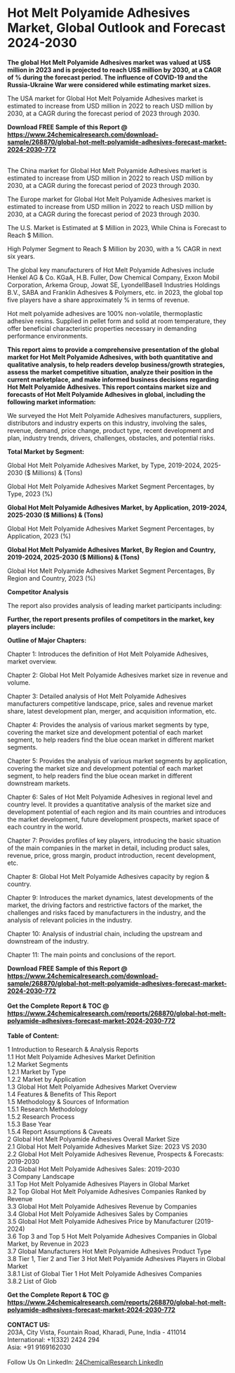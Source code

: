 <h1>Hot Melt Polyamide Adhesives Market, Global Outlook and Forecast 2024-2030</h1><p><strong>The global Hot Melt Polyamide Adhesives market was valued at US$ million in 2023 and is projected to reach US$ million by 2030, at a CAGR of % during the forecast period. The influence of COVID-19 and the Russia-Ukraine War were considered while estimating market sizes.</strong></p><p>
</p><p>The USA market for Global Hot Melt Polyamide Adhesives market is estimated to increase from USD million in 2022 to reach USD million by 2030, at a CAGR during the forecast period of 2023 through 2030.</p><div><b>Download FREE Sample of this Report @ 
            <a href="https://www.24chemicalresearch.com/download-sample/268870/global-hot-melt-polyamide-adhesives-forecast-market-2024-2030-772">
            https://www.24chemicalresearch.com/download-sample/268870/global-hot-melt-polyamide-adhesives-forecast-market-2024-2030-772</a></b></div><br><p>
</p><p>The China market for Global Hot Melt Polyamide Adhesives market is estimated to increase from USD million in 2022 to reach USD million by 2030, at a CAGR during the forecast period of 2023 through 2030.</p><p>
</p><p>The Europe market for Global Hot Melt Polyamide Adhesives market is estimated to increase from USD million in 2022 to reach USD million by 2030, at a CAGR during the forecast period of 2023 through 2030.</p><p>
</p><p>The U.S. Market is Estimated at $ Million in 2023, While China is Forecast to Reach $ Million.</p><p>
High Polymer Segment to Reach $ Million by 2030, with a % CAGR in next six years.</p><p>
The global key manufacturers of Hot Melt Polyamide Adhesives include Henkel AG &amp; Co. KGaA, H.B. Fuller, Dow Chemical Company, Exxon Mobil Corporation, Arkema Group, Jowat SE, LyondellBasell Industries Holdings B.V., SABA and Franklin Adhesives &amp; Polymers, etc. in 2023, the global top five players have a share approximately % in terms of revenue.</p><p>
Hot melt polyamide adhesives are 100% non-volatile, thermoplastic adhesive resins. Supplied in pellet form and solid at room temperature, they offer beneficial characteristic properties necessary in demanding performance environments.</p><p>
<strong>This report aims to provide a comprehensive presentation of the global market for Hot Melt Polyamide Adhesives, with both quantitative and qualitative analysis, to help readers develop business/growth strategies, assess the market competitive situation, analyze their position in the current marketplace, and make informed business decisions regarding Hot Melt Polyamide Adhesives. This report contains market size and forecasts of Hot Melt Polyamide Adhesives in global, including the following market information:</strong></p><p>
</p><p>
</p><p>We surveyed the Hot Melt Polyamide Adhesives manufacturers, suppliers, distributors and industry experts on this industry, involving the sales, revenue, demand, price change, product type, recent development and plan, industry trends, drivers, challenges, obstacles, and potential risks.</p><p>
<strong>Total Market by Segment:</strong></p><p>
Global Hot Melt Polyamide Adhesives Market, by Type, 2019-2024, 2025-2030 ($ Millions) &amp; (Tons)</p><p>
Global Hot Melt Polyamide Adhesives Market Segment Percentages, by Type, 2023 (%)</p><p>
</p><p>
</p><p><strong>Global Hot Melt Polyamide Adhesives Market, by Application, 2019-2024, 2025-2030 ($ Millions) &amp; (Tons)</strong></p><p>
Global Hot Melt Polyamide Adhesives Market Segment Percentages, by Application, 2023 (%)</p><p>
</p><p>
</p><p><strong>Global Hot Melt Polyamide Adhesives Market, By Region and Country, 2019-2024, 2025-2030 ($ Millions) &amp; (Tons)</strong></p><p>
Global Hot Melt Polyamide Adhesives Market Segment Percentages, By Region and Country, 2023 (%)</p><p>
</p><p>
</p><p><strong>Competitor Analysis</strong></p><p>
The report also provides analysis of leading market participants including:</p><p>
</p><p>
</p><p><strong>Further, the report presents profiles of competitors in the market, key players include:</strong></p><p>
</p><p>
</p><p><strong>Outline of Major Chapters:</strong></p><p>
Chapter 1: Introduces the definition of Hot Melt Polyamide Adhesives, market overview.</p><p>
Chapter 2: Global Hot Melt Polyamide Adhesives market size in revenue and volume.</p><p>
Chapter 3: Detailed analysis of Hot Melt Polyamide Adhesives manufacturers competitive landscape, price, sales and revenue market share, latest development plan, merger, and acquisition information, etc.</p><p>
Chapter 4: Provides the analysis of various market segments by type, covering the market size and development potential of each market segment, to help readers find the blue ocean market in different market segments.</p><p>
Chapter 5: Provides the analysis of various market segments by application, covering the market size and development potential of each market segment, to help readers find the blue ocean market in different downstream markets.</p><p>
Chapter 6: Sales of Hot Melt Polyamide Adhesives in regional level and country level. It provides a quantitative analysis of the market size and development potential of each region and its main countries and introduces the market development, future development prospects, market space of each country in the world.</p><p>
Chapter 7: Provides profiles of key players, introducing the basic situation of the main companies in the market in detail, including product sales, revenue, price, gross margin, product introduction, recent development, etc.</p><p>
Chapter 8: Global Hot Melt Polyamide Adhesives capacity by region &amp; country.</p><p>
Chapter 9: Introduces the market dynamics, latest developments of the market, the driving factors and restrictive factors of the market, the challenges and risks faced by manufacturers in the industry, and the analysis of relevant policies in the industry.</p><p>
Chapter 10: Analysis of industrial chain, including the upstream and downstream of the industry.</p><p>
Chapter 11: The main points and conclusions of the report.</p><div><b>Download FREE Sample of this Report @ 
            <a href="https://www.24chemicalresearch.com/download-sample/268870/global-hot-melt-polyamide-adhesives-forecast-market-2024-2030-772">
            https://www.24chemicalresearch.com/download-sample/268870/global-hot-melt-polyamide-adhesives-forecast-market-2024-2030-772</a></b></div><br><div><b>Get the Complete Report & TOC @ 
            <a href="https://www.24chemicalresearch.com/reports/268870/global-hot-melt-polyamide-adhesives-forecast-market-2024-2030-772">
            https://www.24chemicalresearch.com/reports/268870/global-hot-melt-polyamide-adhesives-forecast-market-2024-2030-772</a></b></div><br>
            <b>Table of Content:</b><p>1 Introduction to Research & Analysis Reports<br />
    1.1 Hot Melt Polyamide Adhesives Market Definition<br />
    1.2 Market Segments<br />
        1.2.1 Market by Type<br />
        1.2.2 Market by Application<br />
    1.3 Global Hot Melt Polyamide Adhesives Market Overview<br />
    1.4 Features & Benefits of This Report<br />
    1.5 Methodology & Sources of Information<br />
        1.5.1 Research Methodology<br />
        1.5.2 Research Process<br />
        1.5.3 Base Year<br />
        1.5.4 Report Assumptions & Caveats<br />
2 Global Hot Melt Polyamide Adhesives Overall Market Size<br />
    2.1 Global Hot Melt Polyamide Adhesives Market Size: 2023 VS 2030<br />
    2.2 Global Hot Melt Polyamide Adhesives Revenue, Prospects & Forecasts: 2019-2030<br />
    2.3 Global Hot Melt Polyamide Adhesives Sales: 2019-2030<br />
3 Company Landscape<br />
    3.1 Top Hot Melt Polyamide Adhesives Players in Global Market<br />
    3.2 Top Global Hot Melt Polyamide Adhesives Companies Ranked by Revenue<br />
    3.3 Global Hot Melt Polyamide Adhesives Revenue by Companies<br />
    3.4 Global Hot Melt Polyamide Adhesives Sales by Companies<br />
    3.5 Global Hot Melt Polyamide Adhesives Price by Manufacturer (2019-2024)<br />
    3.6 Top 3 and Top 5 Hot Melt Polyamide Adhesives Companies in Global Market, by Revenue in 2023<br />
    3.7 Global Manufacturers Hot Melt Polyamide Adhesives Product Type<br />
    3.8 Tier 1, Tier 2 and Tier 3 Hot Melt Polyamide Adhesives Players in Global Market<br />
        3.8.1 List of Global Tier 1 Hot Melt Polyamide Adhesives Companies<br />
        3.8.2 List of Glob</p><div><b>Get the Complete Report & TOC @ 
            <a href="https://www.24chemicalresearch.com/reports/268870/global-hot-melt-polyamide-adhesives-forecast-market-2024-2030-772">
            https://www.24chemicalresearch.com/reports/268870/global-hot-melt-polyamide-adhesives-forecast-market-2024-2030-772</a></b></div><br><b>CONTACT US:</b><br>
            203A, City Vista, Fountain Road, Kharadi, Pune, India - 411014<br>
            International: +1(332) 2424 294<br>
            Asia: +91 9169162030 <br><br>
            Follow Us On LinkedIn: <a href="https://www.linkedin.com/company/24chemicalresearch/">24ChemicalResearch LinkedIn</a>
